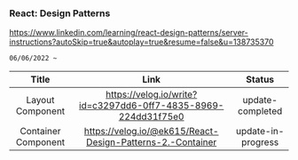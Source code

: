 ### React: Design Patterns
https://www.linkedin.com/learning/react-design-patterns/server-instructions?autoSkip=true&autoplay=true&resume=false&u=138735370

`06/06/2022 ~`

| Title | Link | Status| 
| :--: | :-----------------: | :------------: |
|  Layout Component | https://velog.io/write?id=c3297dd6-0ff7-4835-8969-224dd31f75e0  | update-completed |  
|  Container Component | https://velog.io/@ek615/React-Design-Patterns-2.-Container  | update-in-progress |  
